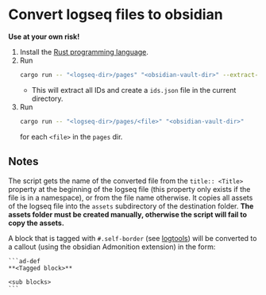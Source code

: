 # Convert logseq files to obsidian
**Use at your own risk!**

1. Install the [Rust programming language](https://www.rust-lang.org/tools/install).
2. Run 
    ```bash
    cargo run -- "<logseq-dir>/pages" "<obsidian-vault-dir>" --extract-ids
    ```
   - This will extract all IDs and create a `ids.json` file in the current directory.
3. Run 
   ```bash
   cargo run -- "<logseq-dir>/pages/<file>" "<obsidian-vault-dir>"
   ```
   for each `<file>` in the `pages` dir.

## Notes

The script gets the name of the converted file from the `title:: <Title>` property at the beginning of the logseq file (this property only exists if the file is in a namespace), or from the file name otherwise. It copies all assets of the logseq file into the `assets` subdirectory of the destination folder. **The assets folder must be created manually, otherwise the script will fail to copy the assets.**

A block that is tagged with `#.self-border` (see [logtools](https://github.com/cannibalox/logtools)) will be converted to a callout (using the obsidian Admonition extension) in the form:

````
```ad-def
**<Tagged block>**

<sub blocks>
```

````
